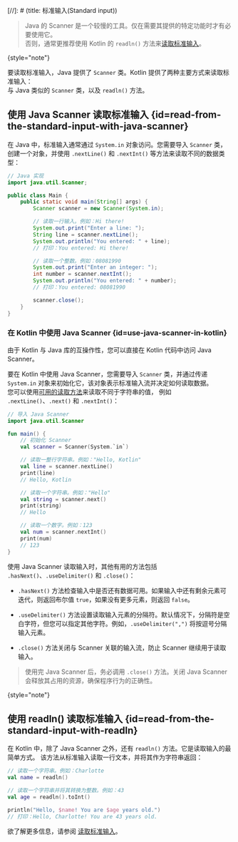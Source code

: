 [//]: # (title: 标准输入(Standard input))

> Java 的 Scanner 是一个较慢的工具。仅在需要其提供的特定功能时才有必要使用它。  
> 否则，通常更推荐使用 Kotlin 的 `readln()` 方法来[读取标准输入](basic-syntax.md#read-from-the-standard-input)。
>
{style="note"}

要读取标准输入，Java 提供了 `Scanner` 类。Kotlin 提供了两种主要方式来读取标准输入：  
与 Java 类似的 `Scanner` 类，以及 `readln()` 方法。

## 使用 Java Scanner 读取标准输入 {id=read-from-the-standard-input-with-java-scanner}

在 Java 中，标准输入通常通过 `System.in` 对象访问。您需要导入 `Scanner` 类，
创建一个对象，并使用 `.nextLine()` 和 `.nextInt()` 等方法来读取不同的数据类型：

```java
// Java 实现
import java.util.Scanner;

public class Main {
    public static void main(String[] args) {
        Scanner scanner = new Scanner(System.in);

        // 读取一行输入。例如：Hi there!
        System.out.print("Enter a line: ");
        String line = scanner.nextLine();
        System.out.println("You entered: " + line);
        // 打印：You entered: Hi there!

        // 读取一个整数。例如：08081990
        System.out.print("Enter an integer: ");
        int number = scanner.nextInt();
        System.out.println("You entered: " + number);
        // 打印：You entered: 08081990

        scanner.close();
    }
}
```

### 在 Kotlin 中使用 Java Scanner {id=use-java-scanner-in-kotlin}

由于 Kotlin 与 Java 库的互操作性，您可以直接在 Kotlin 代码中访问 Java Scanner。

要在 Kotlin 中使用 Java Scanner，您需要导入 `Scanner` 类，并通过传递 `System.in` 对象来初始化它，该对象表示标准输入流并决定如何读取数据。  
您可以使用[可用的读取方法](https://docs.oracle.com/javase/8/docs/api/java/util/Scanner.html)来读取不同于字符串的值，
例如 `.nextLine()`、`.next()` 和 `.nextInt()`：

```kotlin
// 导入 Java Scanner
import java.util.Scanner

fun main() {
    // 初始化 Scanner
    val scanner = Scanner(System.`in`)

    // 读取一整行字符串。例如："Hello, Kotlin"
    val line = scanner.nextLine()
    print(line)
    // Hello, Kotlin

    // 读取一个字符串。例如："Hello"
    val string = scanner.next()
    print(string)
    // Hello

    // 读取一个数字。例如：123
    val num = scanner.nextInt()
    print(num)
    // 123
}
```

使用 Java Scanner 读取输入时，其他有用的方法包括 `.hasNext()`、`.useDelimiter()` 和 `.close()`：

* `.hasNext()` 方法检查输入中是否还有数据可用。如果输入中还有剩余元素可迭代，则返回布尔值 `true`，如果没有更多元素，则返回 `false`。

* `.useDelimiter()` 方法设置读取输入元素的分隔符。默认情况下，分隔符是空白字符，但您可以指定其他字符。例如，`.useDelimiter(",")` 将按逗号分隔输入元素。

* `.close()` 方法关闭与 Scanner 关联的输入流，防止 Scanner 继续用于读取输入。

> 使用完 Java Scanner 后，务必调用 `.close()` 方法。关闭 Java Scanner 会释放其占用的资源，确保程序行为的正确性。
>
{style="note"}

## 使用 readln() 读取标准输入 {id=read-from-the-standard-input-with-readln}

在 Kotlin 中，除了 Java Scanner 之外，还有 `readln()` 方法。它是读取输入的最简单方式。
该方法从标准输入读取一行文本，并将其作为字符串返回：

```kotlin
// 读取一个字符串。例如：Charlotte
val name = readln()

// 读取一个字符串并将其转换为整数。例如：43
val age = readln().toInt()

println("Hello, $name! You are $age years old.")
// 打印：Hello, Charlotte! You are 43 years old.
```

欲了解更多信息，请参阅 [读取标准输入](read-standard-input.md)。